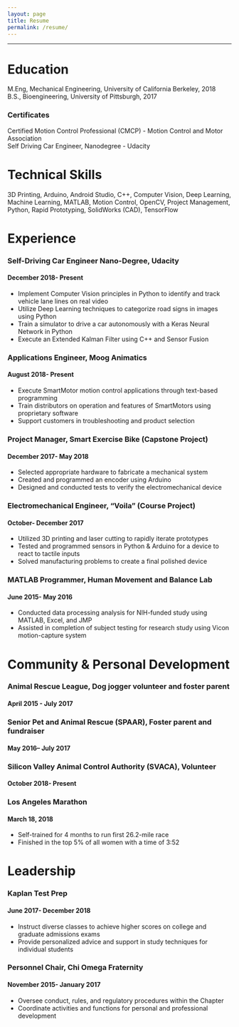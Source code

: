 ```yaml
---
layout: page
title: Resume
permalink: /resume/
---
```

***
# Education

M.Eng, Mechanical Engineering, University of California Berkeley, 2018
<br>B.S., Bioengineering, University of Pittsburgh, 2017

### Certificates

Certified Motion Control Professional (CMCP) - Motion Control and Motor Association
<br>Self Driving Car Engineer, Nanodegree - Udacity

# Technical Skills
3D Printing, Arduino, Android Studio, C++, Computer Vision, Deep Learning, Machine Learning, MATLAB, Motion Control, OpenCV, Project Management, Python, Rapid Prototyping, SolidWorks (CAD), TensorFlow

# Experience

### Self-Driving Car Engineer Nano-Degree, Udacity				      	       
#### December 2018- Present
* Implement Computer Vision principles in Python to identify and track vehicle lane lines on real video
* Utilize Deep Learning techniques to categorize road signs in images using Python
* Train a simulator to drive a car autonomously with a Keras Neural Network in Python
* Execute an Extended Kalman Filter using C++ and Sensor Fusion

### Applications Engineer, Moog Animatics                                 
#### August 2018- Present
* Execute SmartMotor motion control applications through text-based programming
* Train distributors on operation and features of SmartMotors using proprietary software
* Support customers in troubleshooting and product selection
### Project Manager, Smart Exercise Bike (Capstone Project)			      
#### December 2017- May 2018
* Selected appropriate hardware to fabricate a mechanical system
* Created and programmed an encoder using Arduino
* Designed and conducted tests to verify the electromechanical device
### Electromechanical Engineer, “Voila” (Course Project)			      	   
#### October- December 2017
* Utilized 3D printing and laser cutting to rapidly iterate prototypes
* Tested and programmed sensors in Python & Arduino for a device to react to tactile inputs
* Solved manufacturing problems to create a final polished device
### MATLAB Programmer, Human Movement and Balance Lab			 	              
#### June 2015- May 2016
* Conducted data processing analysis for NIH-funded study using MATLAB, Excel, and JMP
* Assisted in completion of subject testing for research study using Vicon motion-capture system


# Community & Personal Development

### Animal Rescue League, Dog jogger volunteer and foster parent	           		  
#### April 2015 - July 2017
### Senior Pet and Animal Rescue (SPAAR), Foster parent and fundraiser            	 
#### May 2016– July 2017
### Silicon Valley Animal Control Authority (SVACA), Volunteer						                                  
#### October 2018- Present
### Los Angeles Marathon			       						                                          
#### March 18, 2018
* Self-trained for 4 months to run first 26.2-mile race 
* Finished in the top 5% of all women with a time of 3:52

# Leadership

### Kaplan Test Prep							    	                                         
#### June 2017- December 2018
* Instruct diverse classes to achieve higher scores on college and graduate admissions exams
* Provide personalized advice and support in study techniques for individual students      

### Personnel Chair, Chi Omega Fraternity
#### November 2015- January 2017
* Oversee conduct, rules, and regulatory procedures within the Chapter
* Coordinate activities and functions for personal and professional development


